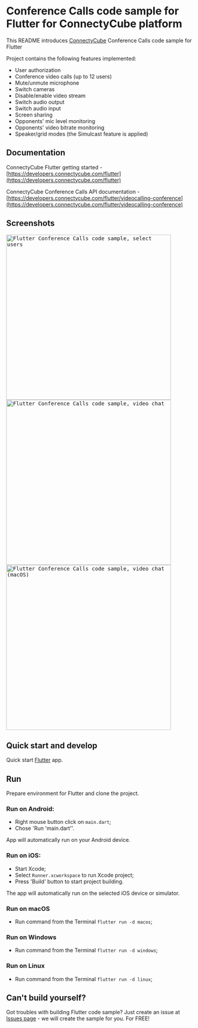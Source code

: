 # Conference Calls code sample for Flutter for ConnectyCube platform

This README introduces [ConnectyCube](https://connectycube.com) Conference Calls code sample for Flutter

Project contains the following features implemented:

- User authorization
- Conference video calls (up to 12 users)
- Mute/unmute microphone
- Switch cameras
- Disable/enable video stream
- Switch audio output
- Switch audio input
- Screen sharing
- Opponents' mic level monitoring
- Opponents' video bitrate monitoring
- Speaker/grid modes (the Simulcast feature is applied)

## Documentation

ConnectyCube Flutter getting started - [https://developers.connectycube.com/flutter](https://developers.connectycube.com/flutter)

ConnectyCube Conference Calls API documentation - [https://developers.connectycube.com/flutter/videocalling-conference](https://developers.connectycube.com/flutter/videocalling-conference)

## Screenshots

<kbd><img alt="Flutter Conference Calls code sample, select users" src="https://developers.connectycube.com/docs/_images/code_samples/flutter/select_opponents_screen.png" height="440" /></kbd> 
<kbd><img alt="Flutter Conference Calls code sample, video chat" src="https://developers.connectycube.com/docs/_images/code_samples/flutter/call_screen.png" height="440" /></kbd></kbd> 
<kbd><img alt="Flutter Conference Calls code sample, video chat (macOS)" src="https://developers.connectycube.com/docs/_images/code_samples/flutter/call_screen_macos.png" height="440" /></kbd>

## Quick start and develop

Quick start [Flutter](https://flutter.dev/docs/get-started) app.


## Run

Prepare environment for Flutter and clone the project.

### Run on Android:
- Right mouse button click on `main.dart`;
- Chose 'Run 'main.dart''.

App will automatically run on your Android device.

### Run on iOS:
- Start Xcode;
- Select `Runner.xcworkspace` to run Xcode project;
- Press 'Build' button to start project building.

The app will automatically run on the selected iOS device or simulator.

### Run on macOS
- Run command from the Terminal `flutter run -d macos`;
### Run on Windows
- Run command from the Terminal `flutter run -d windows`;
### Run on Linux
- Run command from the Terminal `flutter run -d linux`;

## Can't build yourself?

Got troubles with building Flutter code sample? Just create an issue at [Issues page](https://github.com/ConnectyCube/connectycube-flutter-samples/issues) - we will create the sample for you. For FREE!